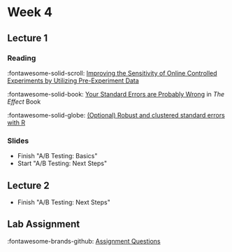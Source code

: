 # Week 4

## Lecture 1

### Reading

:fontawesome-solid-scroll: [Improving the Sensitivity of Online Controlled Experiments by Utilizing Pre-Experiment Data](https://www.exp-platform.com/Documents/2013-02-CUPED-ImprovingSensitivityOfControlledExperiments.pdf)

 :fontawesome-solid-book: [Your Standard Errors are Probably Wrong](https://theeffectbook.net/ch-StatisticalAdjustment.html#your-standard-errors-are-probably-wrong) in *The Effect* Book

:fontawesome-solid-globe: [(Optional) Robust and clustered standard errors with R](https://evalf21.classes.andrewheiss.com/example/standard-errors/)

### Slides

* Finish "A/B Testing: Basics"
* Start "A/B Testing: Next Steps"

## Lecture 2

* Finish "A/B Testing: Next Steps"

## Lab Assignment

:fontawesome-brands-github: [Assignment Questions][assignment]

[assignment]: https://github.com/tisem-digital-marketing/smwa-lab-ab-test/
